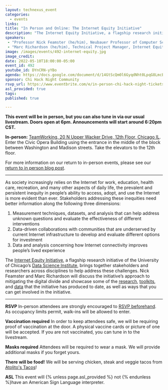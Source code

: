 ```yaml
---
layout: technexus_event
categories:
  - events
links: 
title: "In Person and Online: The Internet Equity Initiative"
description: "The Internet Equity Initiative, a flagship research initiative of the University of Chicago’s Data Science Institute, brings together stakeholders and researchers across disciplines to help address these challenges. Nick Feamster and Marc Richardson will discuss the initiative’s approach to mitigating the digital divide and showcase some of the research, toolkits, and data that the initiative has produced to date, as well as ways that you can get involved in the initiative."
speakers:
 - "Professor Nick Feamster (he/him), Neubauer Professor of Computer Science and The College Faculty Director of Research, Data Science Institute at University of Chicago"
 - "Marc Richardson (he/him), Technical Project Manager, Internet Equity Initiative, Data Science Institute at University of Chicago"
image: /images/events/492-internet-equity.jpg
image_credit: 
date: 2022-05-10T18:00:00-05:00
event_id: 492
youtube_id: DYnCRN-yYBo
agenda: https://docs.google.com/document/d/14GtScQm0l6GyqdNht0LpqG8LmcEF7i3COjNJ06PaTj8/edit#
sponsor: Chi Hack Night Community
rsvp_url: https://www.eventbrite.com/e/in-person-chi-hack-night-tickets-207988107027
asl_provided: true
tags:
published: true

---
```


**This event will be in person, but you can also tune in via our usual livestream. Doors open at 6pm. Announcements will start around 6:20pm CST.**

**In-person:** <a href='https://www.google.com/maps/place/TechNexus+Venture+Collaborative/@41.8835673,-87.6394085,17z/data=!3m1!4b1!4m5!3m4!1s0x880e2d5be57f04c5:0xa87e47e177660090!8m2!3d41.8835673!4d-87.6372198'>TeamWorking, 20 N Upper Wacker Drive, 12th Floor, Chicago IL</a>. Enter the Civic Opera Building using the entrance in the middle of the block between Washington and Madison streets. Take the elevators to the 12th floor.

For more information on our return to in-person events, please see our [return to in person blog post](/blog/2021/11/09/2021-return-to-in-person.html). 

---

As society increasingly relies on the Internet for work, education, health care, recreation, and many other aspects of daily life, the prevalent and persistent inequity in people’s ability to access, adopt, and use the Internet is more evident than ever. Stakeholders addressing these inequities need better information along the following three dimensions:

1. Measurement techniques, datasets, and analysis that can help address unknown questions and evaluate the effectiveness of different interventions
2. Data-driven collaborations with communities that are underserved by current Internet infrastructure to develop and evaluate different options for investment
3. Data and analysis concerning how Internet connectivity improves people’s lived experience

The [Internet Equity Initiative](http://internetequity.uchicago.edu/), a flagship research initiative of the University of Chicago’s [Data Science Institute](http://datascience.uchicago.edu/about/), brings together stakeholders and researchers across disciplines to help address these challenges. Nick Feamster and Marc Richardson will discuss the initiative’s approach to mitigating the digital divide and showcase some of the [research](http://internetequity.uchicago.edu/research), [toolkits](https://github.com/chicago-cdac/nm-exp-active-netrics), and [data](https://github.com/chicago-cdac/netrics-data) that the initiative has produced to date, as well as ways that you can get involved in the initiative.


---

**RSVP** In-person attendees are strongly encouraged to [RSVP beforehand]({{page.rsvp_url}}). As occupancy limits permit, walk-ins will be allowed to enter.

**Vaccination required** In order to keep attendees safe, we will be requiring proof of vaccination at the door. A physical vaccine cards or picture of one will be accepted. If you are not vaccinated, you can tune in to the livestream.

**Masks required** Attendees will be required to wear a mask. We will provide additional masks if you forget yours.

**There will be food!** We will be serving chicken, steak and veggie tacos from [Atolito's Tacos](https://atolito.com/restaurant/625/Atolito)!

**ASL** This event will {% unless page.asl_provided %} not {% endunless %}have an American Sign Language interpreter.
